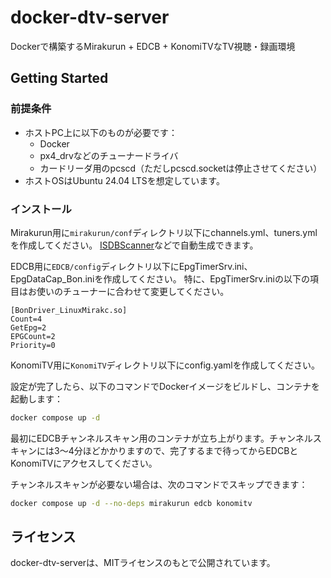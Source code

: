 # docker-dtv-server

Dockerで構築するMirakurun + EDCB + KonomiTVなTV視聴・録画環境

## Getting Started

### 前提条件

- ホストPC上に以下のものが必要です：
  - Docker
  - px4_drvなどのチューナードライバ
  - カードリーダ用のpcscd（ただしpcscd.socketは停止させてください）
- ホストOSはUbuntu 24.04 LTSを想定しています。

### インストール

Mirakurun用に`mirakurun/conf`ディレクトリ以下にchannels.yml、tuners.ymlを作成してください。
[ISDBScanner](https://github.com/tsukumijima/ISDBScanner)などで自動生成できます。

EDCB用に`EDCB/config`ディレクトリ以下にEpgTimerSrv.ini、EpgDataCap_Bon.iniを作成してください。
特に、EpgTimerSrv.iniの以下の項目はお使いのチューナーに合わせて変更してください。

```text
[BonDriver_LinuxMirakc.so]
Count=4
GetEpg=2
EPGCount=2
Priority=0
```

KonomiTV用に`KonomiTV`ディレクトリ以下にconfig.yamlを作成してください。

設定が完了したら、以下のコマンドでDockerイメージをビルドし、コンテナを起動します：

```bash
docker compose up -d
```

最初にEDCBチャンネルスキャン用のコンテナが立ち上がります。チャンネルスキャンには3〜4分ほどかかりますので、完了するまで待ってからEDCBとKonomiTVにアクセスしてください。

チャンネルスキャンが必要ない場合は、次のコマンドでスキップできます：

```bash
docker compose up -d --no-deps mirakurun edcb konomitv
```

## ライセンス

docker-dtv-serverは、MITライセンスのもとで公開されています。

